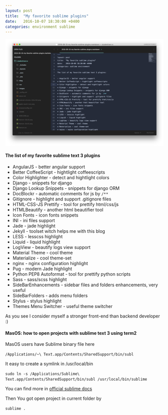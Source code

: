 ```yaml
---
layout: post
title:  "My favorite sublime plugins"
date:   2016-10-07 18:30:00 +0400
categories: environment sublime
---
```

![That is as my sublime looks like](/images/2016-09-10-my-sublime.png)

#### The list of my favorite sublime text 3 plugins

* AngularJS - better angular support
* Better CoffeeScript - hightlight coffeescripts
* Color Highlighter - detect and hightlight colors
* Django - snippets for django
* Django Lookup Snippets - snippets for django ORM
* DocBlockr - automatic comments for js by `/**`
* Gitignore - highlight and support .gitignore files
* HTML-CSS-JS Prettify - tool for prettify html/css/js
* HTMLBeautify - another html beautifier tool
* Icon Fonts - icon fonts snippets
* INI - ini files support
* Jade - jade highlight
* Jekyll - toolset witch helps me with this blog
* LESS - lesscss highlight
* Liquid - liquid highlight
* LogView - beautify logs view support
* Material Theme - cool theme
* Materialize - cool theme-set
* nginx - nginx configuration highlight
* Pug - modern Jade highlight
* Python PEP8 Autoformat - tool for prettify python scripts
* Sass - sass/scss highlight
* SideBarEnhancements - sidebar files and folders enhancements, very useful
* SideBarFolders - adds menu folders
* Stylus - stylus highlight
* Themes Menu Switcher - useful theme switcher

As you see I consider myself a stronger front-end than backend developer :)

#### MasOS: how to open projects with sublime text 3 using term2

MasOS users have Sublime binary file here

`/Applications/~\ Text.app/Contents/SharedSupport/bin/subl`

It easy to create a symlink in /usr/local/bin

`sudo ln -s /Applications/Sublime\ Text.app/Contents/SharedSupport/bin/subl /usr/local/bin/sublime`

You can find more in [official sublime docs](http://www.sublimetext.com/docs/3/osx_command_line.html)

Then You got open project in current folder by

`sublime .`

